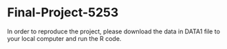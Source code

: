 # Final-Project-5253

In order to reproduce the project, please download the data in DATA1 file to your local computer and run the R code.
